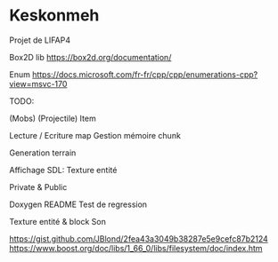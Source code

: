 # Keskonmeh

Projet de LIFAP4


Box2D lib
https://box2d.org/documentation/

Enum
https://docs.microsoft.com/fr-fr/cpp/cpp/enumerations-cpp?view=msvc-170





TODO:

(Mobs)
(Projectile)
Item

Lecture / Ecriture map
Gestion mémoire chunk

Generation terrain


Affichage SDL:
    Texture entité

Private & Public

Doxygen
README
Test de regression



Texture entité & block
Son


https://gist.github.com/JBlond/2fea43a3049b38287e5e9cefc87b2124
https://www.boost.org/doc/libs/1_66_0/libs/filesystem/doc/index.htm